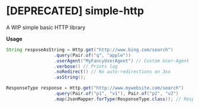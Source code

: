 # [DEPRECATED] simple-http
A WIP simple basic HTTP library 

**Usage**
```java
String resposeAsString = Http.get("http://www.bing.com/search")
                  .query(Pair.of("q", "apple"))
                  .userAgent("MyFancyUserAgent") // Custom User-Agent
                  .verbose() // Prints log
                  .noRedirect() // No auto-redirections on 3xx
                  .asString();
```

```java
ResponseType response = Http.get("http://www.mywebsite.com/search")
                  .query(Pair.of("p1", "v1"), Pair.of("p2", "v2")
                  .map(JsonMapper.forType(ResponseType.class)); // Response mapping
```
